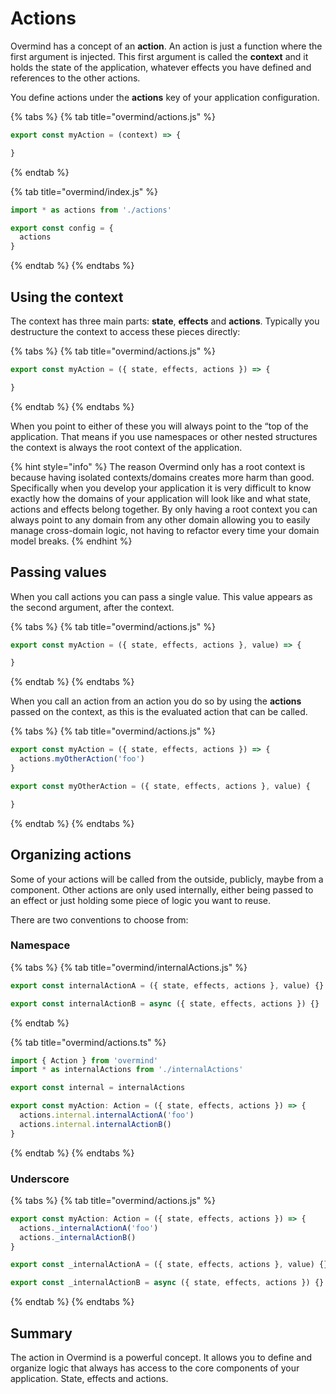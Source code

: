 # Actions

Overmind has a concept of an **action**. An action is just a function where the first argument is injected. This first argument is called the **context** and it holds the state of the application, whatever effects you have defined and references to the other actions.

You define actions under the **actions** key of your application configuration.

{% tabs %}
{% tab title="overmind/actions.js" %}
```typescript
export const myAction = (context) => {

}
```
{% endtab %}

{% tab title="overmind/index.js" %}
```typescript
import * as actions from './actions'

export const config = {
  actions
}
```
{% endtab %}
{% endtabs %}

## Using the context

The context has three main parts: **state**, **effects** and **actions**. Typically you destructure the context to access these pieces directly:

{% tabs %}
{% tab title="overmind/actions.js" %}
```javascript
export const myAction = ({ state, effects, actions }) => {

}
```
{% endtab %}
{% endtabs %}

When you point to either of these you will always point to the “top of the application. That means if you use namespaces or other nested structures the context is always the root context of the application.

{% hint style="info" %}
The reason Overmind only has a root context is because having isolated contexts/domains creates more harm than good. Specifically when you develop your application it is very difficult to know exactly how the domains of your application will look like and what state, actions and effects belong together. By only having a root context you can always point to any domain from any other domain allowing you to easily manage cross-domain logic, not having to refactor every time your domain model breaks.
{% endhint %}

## Passing values

When you call actions you can pass a single value. This value appears as the second argument, after the context.

{% tabs %}
{% tab title="overmind/actions.js" %}
```typescript
export const myAction = ({ state, effects, actions }, value) => {

}
```
{% endtab %}
{% endtabs %}

When you call an action from an action you do so by using the **actions** passed on the context, as this is the evaluated action that can be called.

{% tabs %}
{% tab title="overmind/actions.js" %}
```javascript
export const myAction = ({ state, effects, actions }) => {
  actions.myOtherAction('foo')
}

export const myOtherAction = ({ state, effects, actions }, value) {

}
```
{% endtab %}
{% endtabs %}

## Organizing actions

Some of your actions will be called from the outside, publicly, maybe from a component. Other actions are only used internally, either being passed to an effect or just holding some piece of logic you want to reuse. 

There are two conventions to choose from:

### Namespace

{% tabs %}
{% tab title="overmind/internalActions.js" %}
```typescript
export const internalActionA = ({ state, effects, actions }, value) {}

export const internalActionB = async ({ state, effects, actions }) {}
```
{% endtab %}

{% tab title="overmind/actions.ts" %}
```typescript
import { Action } from 'overmind'
import * as internalActions from './internalActions'

export const internal = internalActions

export const myAction: Action = ({ state, effects, actions }) => {
  actions.internal.internalActionA('foo')
  actions.internal.internalActionB()
}
```
{% endtab %}
{% endtabs %}

### Underscore

{% tabs %}
{% tab title="overmind/actions.js" %}
```typescript
export const myAction: Action = ({ state, effects, actions }) => {
  actions._internalActionA('foo')
  actions._internalActionB()
}

export const _internalActionA = ({ state, effects, actions }, value) {}

export const _internalActionB = async ({ state, effects, actions }) {}
```
{% endtab %}
{% endtabs %}

## Summary

The action in Overmind is a powerful concept. It allows you to define and organize logic that always has access to the core components of your application. State, effects and actions.

